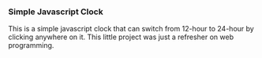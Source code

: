 ### Simple Javascript Clock

This is a simple javascript clock that can switch from 12-hour to 24-hour by clicking anywhere on it.
This little project was just a refresher on web programming.
